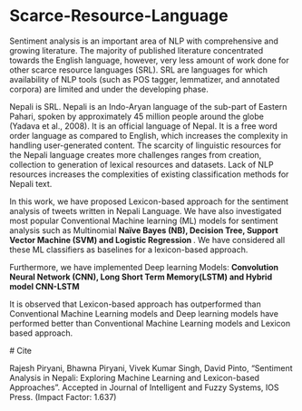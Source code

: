 # Scarce-Resource-Language
<p align=”justify”>
Sentiment analysis is an important area of NLP with comprehensive and growing literature. The majority of published literature concentrated towards the English language, however, very less amount of work done for other scarce resource languages (SRL). SRL are languages for which availability of NLP tools (such as POS tagger, lemmatizer, and annotated corpora) are limited and under the developing phase. 

Nepali is SRL.  Nepali is an Indo-Aryan language of the sub-part of Eastern Pahari, spoken by approximately 45 million people around the globe (Yadava et al., 2008). It is an official language of Nepal. It is a free word order language as compared to English, which increases the complexity in handling user-generated content. The scarcity of linguistic resources for the Nepali language creates more challenges ranges from creation, collection to generation of lexical resources and datasets. Lack of NLP resources increases the complexities of existing classification methods for Nepali text.

In this work, we have proposed Lexicon-based approach for the sentiment analysis of tweets written in Nepali Language. We have also investigated most popular Conventional Machine learning (ML) models for sentiment analysis such as Multinomial <b>Naïve Bayes (NB), Decision Tree, Support Vector Machine (SVM) and Logistic Regression </b>. We have considered all these ML classifiers as baselines for a lexicon-based approach.
  
Furthermore, we have implemented Deep learning Models: <b>Convolution Neural Network (CNN), Long Short Term Memory(LSTM) and Hybrid model CNN-LSTM</b>

It is observed that Lexicon-based approach has outperformed than Conventional Machine Learning models and Deep learning models have performed better than Conventional Machine Learning models and Lexicon based approach.
</p>
# Cite
<p>
Rajesh Piryani, Bhawna Piryani, Vivek Kumar Singh, David Pinto, “Sentiment Analysis in Nepali: Exploring Machine Learning and Lexicon-based Approaches”. Accepted in Journal of Intelligent and Fuzzy Systems, IOS Press. (Impact Factor: 1.637)
</p>
